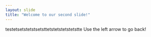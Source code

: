 ```yaml
---
layout: slide
title: "Welcome to our second slide!"
---
```

testetsetstetstsetsttetstetstetstetstte
Use the left arrow to go back!
